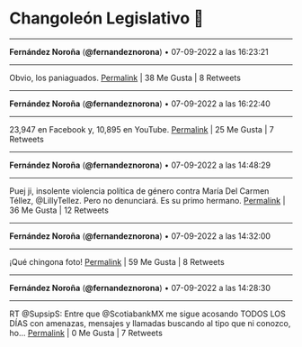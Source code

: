 # Changoleón Legislativo 🙈
*****
**Fernández Noroña** (**@fernandeznorona**) • 07-09-2022 a las 16:23:21
*****
Obvio, los paniaguados.
[Permalink](https://twitter.com/fernandeznorona/status/1567669884825247744) | 38 Me Gusta | 8 Retweets
*****
**Fernández Noroña** (**@fernandeznorona**) • 07-09-2022 a las 16:22:40
*****
23,947 en Facebook y, 10,895 en YouTube.
[Permalink](https://twitter.com/fernandeznorona/status/1567669713244766209) | 25 Me Gusta | 7 Retweets
*****
**Fernández Noroña** (**@fernandeznorona**) • 07-09-2022 a las 14:48:29
*****
Puej ji, insolente violencia política de género contra María Del Carmen Téllez, @LillyTellez. Pero no denunciará. Es su primo hermano.
[Permalink](https://twitter.com/fernandeznorona/status/1567646012126142465) | 36 Me Gusta | 12 Retweets
*****
**Fernández Noroña** (**@fernandeznorona**) • 07-09-2022 a las 14:32:00
*****
¡Qué chingona foto!
[Permalink](https://twitter.com/fernandeznorona/status/1567641863716311044) | 59 Me Gusta | 8 Retweets
*****
**Fernández Noroña** (**@fernandeznorona**) • 07-09-2022 a las 14:28:30
*****
RT @SupsipS: Entre que @ScotiabankMX me sigue acosando TODOS LOS DÍAS con amenazas, mensajes y llamadas buscando al tipo que ni conozco, ho…
[Permalink](https://twitter.com/fernandeznorona/status/1567640984929845256) | 0 Me Gusta | 7 Retweets